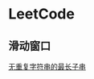 # LeetCode

## 滑动窗口

[无重复字符串的最长子串](https://github.com/AdamZhouSE/LeetCode/blob/master/Sliding_window/L3%E6%97%A0%E9%87%8D%E5%A4%8D%E5%AD%97%E7%AC%A6%E7%9A%84%E6%9C%80%E9%95%BF%E5%AD%90%E4%B8%B2.md)
